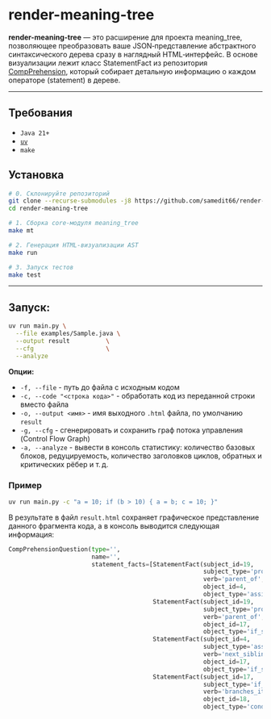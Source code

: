 # render-meaning-tree

**render-meaning-tree** — это расширение для проекта meaning_tree, позволяющее преобразовать ваше JSON‑представление абстрактного синтаксического дерева сразу в наглядный HTML‑интерфейс. В основе визуализации лежит класс StatementFact из репозитория [CompPrehension](https://github.com/CompPrehension/CompPrehension), который собирает детальную информацию о каждом операторе (statement) в дереве.

---

## Требования

- `Java 21+`
- [`uv`](https://github.com/astral-sh/uv)
- `make`

## Установка

```bash
# 0. Склонируйте репозиторий
git clone --recurse-submodules -j8 https://github.com/samedit66/render-meaning-tree.git
cd render-meaning-tree

# 1. Сборка core‑модуля meaning_tree
make mt

# 2. Генерация HTML‑визуализации AST
make run

# 3. Запуск тестов
make test
```
---

## Запуск:

```bash
uv run main.py \
  --file examples/Sample.java \
  --output result          \
  --cfg                    \
  --analyze
```

**Опции:**
- `-f, --file` - путь до файла с исходным кодом
- `-c, --code "<строка кода>"` - обработать код из переданной строки вместо файла
- `-o, --output <имя>` - имя выходного `.html` файла, по умолчанию `result`
- `-g, --cfg` - сгенерировать и сохранить граф потока управления (Control Flow Graph)
- `-a, --analyze` - вывести в консоль статистику: количество базовых блоков, редуцируемость, количество заголовков циклов, обратных и критических рёбер и т. д.

### Пример
```bash
uv run main.py -c "a = 10; if (b > 10) { a = b; c = 10; }"
```
В результате в файл `result.html` сохраняет графическое представление данного фрагмента кода, а в консоль выводится следующая информация:
```python
CompPrehensionQuestion(type='',
                       name='',
                       statement_facts=[StatementFact(subject_id=19,
                                                      subject_type='program_entry_point',
                                                      verb='parent_of',
                                                      object_id=4,
                                                      object_type='assignment_statement'),
                                        StatementFact(subject_id=19,
                                                      subject_type='program_entry_point',
                                                      verb='parent_of',
                                                      object_id=17,
                                                      object_type='if_statement'),
                                        StatementFact(subject_id=4,
                                                      subject_type='assignment_statement',
                                                      verb='next_sibling',
                                                      object_id=17,
                                                      object_type='if_statement'),
                                        StatementFact(subject_id=17,
                                                      subject_type='if_statement',
                                                      verb='branches_item',
                                                      object_id=18,
                                                      object_type='condition_branch')])
```
